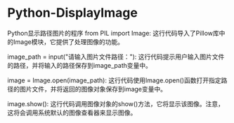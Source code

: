 # Python-DisplayImage
Python显示路径图片的程序
from PIL import Image: 这行代码导入了Pillow库中的Image模块，它提供了处理图像的功能。

image_path = input("请输入图片文件路径："): 这行代码提示用户输入图片文件的路径，并将输入的路径保存到image_path变量中。

image = Image.open(image_path): 这行代码使用Image.open()函数打开指定路径的图片文件，并将返回的图像对象保存到image变量中。

image.show(): 这行代码调用图像对象的show()方法，它将显示该图像。注意，这将会调用系统默认的图像查看器来显示图像。
